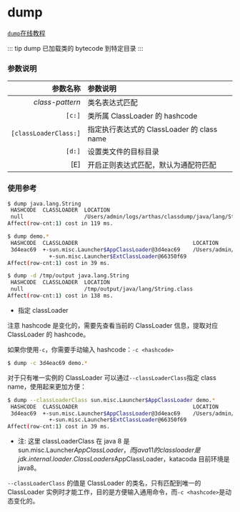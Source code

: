 # dump

[`dump`在线教程](https://arthas.aliyun.com/doc/arthas-tutorials?language=cn&id=command-dump)

::: tip
dump 已加载类的 bytecode 到特定目录
:::

### 参数说明

|              参数名称 | 参数说明                                   |
| --------------------: | :----------------------------------------- |
|       _class-pattern_ | 类名表达式匹配                             |
|                `[c:]` | 类所属 ClassLoader 的 hashcode             |
| `[classLoaderClass:]` | 指定执行表达式的 ClassLoader 的 class name |
|                `[d:]` | 设置类文件的目标目录                       |
|                   [E] | 开启正则表达式匹配，默认为通配符匹配       |

### 使用参考

```bash
$ dump java.lang.String
 HASHCODE  CLASSLOADER  LOCATION
 null                   /Users/admin/logs/arthas/classdump/java/lang/String.class
Affect(row-cnt:1) cost in 119 ms.
```

```bash
$ dump demo.*
 HASHCODE  CLASSLOADER                                    LOCATION
 3d4eac69  +-sun.misc.Launcher$AppClassLoader@3d4eac69    /Users/admin/logs/arthas/classdump/sun.misc.Launcher$AppClassLoader-3d4eac69/demo/MathGame.class
             +-sun.misc.Launcher$ExtClassLoader@66350f69
Affect(row-cnt:1) cost in 39 ms.
```

```bash
$ dump -d /tmp/output java.lang.String
 HASHCODE  CLASSLOADER  LOCATION
 null                   /tmp/output/java/lang/String.class
Affect(row-cnt:1) cost in 138 ms.
```

- 指定 classLoader

注意 hashcode 是变化的，需要先查看当前的 ClassLoader 信息，提取对应 ClassLoader 的 hashcode。

如果你使用`-c`，你需要手动输入 hashcode：`-c <hashcode>`

```bash
$ dump -c 3d4eac69 demo.*
```

对于只有唯一实例的 ClassLoader 可以通过`--classLoaderClass`指定 class name，使用起来更加方便：

```bash
$ dump --classLoaderClass sun.misc.Launcher$AppClassLoader demo.*
 HASHCODE  CLASSLOADER                                    LOCATION
 3d4eac69  +-sun.misc.Launcher$AppClassLoader@3d4eac69    /Users/admin/logs/arthas/classdump/sun.misc.Launcher$AppClassLoader-3d4eac69/demo/MathGame.class
             +-sun.misc.Launcher$ExtClassLoader@66350f69
Affect(row-cnt:1) cost in 39 ms.
```

- 注: 这里 classLoaderClass 在 java 8 是 sun.misc.Launcher$AppClassLoader，而java 11的classloader是jdk.internal.loader.ClassLoaders$AppClassLoader，katacoda 目前环境是 java8。

`--classLoaderClass` 的值是 ClassLoader 的类名，只有匹配到唯一的 ClassLoader 实例时才能工作，目的是方便输入通用命令，而`-c <hashcode>`是动态变化的。
